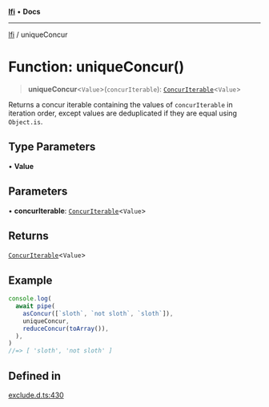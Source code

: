[**lfi**](../readme.md) • **Docs**

---

[lfi](../globals.md) / uniqueConcur

# Function: uniqueConcur()

> **uniqueConcur**\<`Value`\>(`concurIterable`):
> [`ConcurIterable`](../type-aliases/ConcurIterable.md)\<`Value`\>

Returns a concur iterable containing the values of `concurIterable` in iteration
order, except values are deduplicated if they are equal using `Object.is`.

## Type Parameters

• **Value**

## Parameters

• **concurIterable**:
[`ConcurIterable`](../type-aliases/ConcurIterable.md)\<`Value`\>

## Returns

[`ConcurIterable`](../type-aliases/ConcurIterable.md)\<`Value`\>

## Example

```js
console.log(
  await pipe(
    asConcur([`sloth`, `not sloth`, `sloth`]),
    uniqueConcur,
    reduceConcur(toArray()),
  ),
)
//=> [ 'sloth', 'not sloth' ]
```

## Defined in

[exclude.d.ts:430](https://github.com/TomerAberbach/lfi/blob/dd796c78d3ff68ae7bf4a0272b3cbeca688438e7/src/operations/exclude.d.ts#L430)
